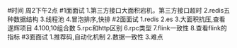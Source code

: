 #时间
周2下午2点
#1面面试
1.第三方接口大面积宕机，第三方接口超时
2.redis五种数据结构
3.线程池
4.冒泡排序,快排
#2面面试
1.redis
2.es
3.大面积抗压,查看遂辉项目
4.100,10组合数
5.rpc和http区别
6.rpc类型
7.flink一致性
8.查看flink的指标
#3面面试
1.推荐码,自动化机制
2.数据一致性
3.难点
